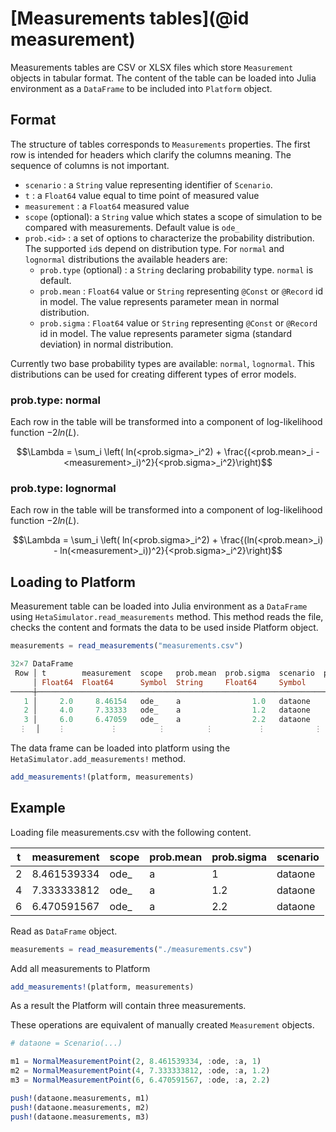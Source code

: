 # [Measurements tables](@id measurement)

Measurements tables are CSV or XLSX files which store `Measurement` objects in tabular format.
The content of the table can be loaded into Julia environment as a `DataFrame` to be included into `Platform` object.

## Format

The structure of tables corresponds to `Measurements` properties.
The first row is intended for headers which clarify the columns meaning. The sequence of columns is not important.

- `scenario` : a `String` value representing identifier of `Scenario`.
- `t` : a `Float64` value equal to time point of measured value
- `measurement` : a `Float64` measured value
- `scope` (optional): a `String` value which states a scope of simulation to be compared with measurements. Default value is `ode_`
- `prob.<id>` : a set of options to characterize the probability distribution. The supported `id`s depend on distribution type. For `normal` and `lognormal` distributions the available headers are:
    - `prob.type` (optional) : a `String` declaring probability type. `normal` is default.
    - `prob.mean` : `Float64` value or `String` representing `@Const` or `@Record` id in model. The value represents parameter mean in normal distribution.
    - `prob.sigma` : `Float64` value or `String` representing `@Const` or `@Record` id in model. The value represents parameter sigma (standard deviation) in normal distribution.

Currently two base probability types are available: `normal`, `lognormal`. This distributions can be used for creating different types of error models.

### prob.type: normal

Each row in the table will be transformed into a component of log-likelihood function $-2ln(L)$.

```math
\Lambda = \sum_i \left( ln(<prob.sigma>_i^2) + \frac{(<prob.mean>_i - <measurement>_i)^2}{<prob.sigma>_i^2}\right)
```

### prob.type: lognormal

Each row in the table will be transformed into a component of log-likelihood function $-2ln(L)$.

```math
\Lambda = \sum_i \left( ln(<prob.sigma>_i^2) + \frac{(ln(<prob.mean>_i) - ln(<measurement>_i))^2}{<prob.sigma>_i^2}\right)
```

## Loading to Platform

Measurement table can be loaded into Julia environment as a `DataFrame` using `HetaSimulator.read_measurements` method. This method reads the file, checks the content and formats the data to be used inside Platform object.

```julia
measurements = read_measurements("measurements.csv")

32×7 DataFrame
 Row │ t        measurement  scope   prob.mean  prob.sigma  scenario  prob.type 
     │ Float64  Float64      Symbol  String     Float64     Symbol     Symbol    
─────┼───────────────────────────────────────────────────────────────────────────
   1 │     2.0     8.46154   ode_    a                1.0   dataone    normal
   2 │     4.0     7.33333   ode_    a                1.2   dataone    normal
   3 │     6.0     6.47059   ode_    a                2.2   dataone    normal
  ⋮  │    ⋮          ⋮         ⋮         ⋮          ⋮           ⋮          ⋮
```

The data frame can be loaded into platform using the `HetaSimulator.add_measurements!` method.

```julia
add_measurements!(platform, measurements)
```

## Example

Loading file measurements.csv with the following content.

t | measurement | scope | prob.mean | prob.sigma | scenario
---|---|---|---|---|---
2 | 8.461539334 | ode_ | a | 1 | dataone
4 | 7.333333812 | ode_ | a | 1.2 | dataone
6 | 6.470591567 | ode_ | a | 2.2 | dataone

Read as `DataFrame` object.

```julia
measurements = read_measurements("./measurements.csv")
```

Add all measurements to Platform

```julia
add_measurements!(platform, measurements)
```

As a result the Platform will contain three measurements.

These operations are equivalent of manually created `Measurement` objects.

```julia
# dataone = Scenario(...)

m1 = NormalMeasurementPoint(2, 8.461539334, :ode, :a, 1)
m2 = NormalMeasurementPoint(4, 7.333333812, :ode, :a, 1.2)
m3 = NormalMeasurementPoint(6, 6.470591567, :ode, :a, 2.2)

push!(dataone.measurements, m1)
push!(dataone.measurements, m2)
push!(dataone.measurements, m3)
```
